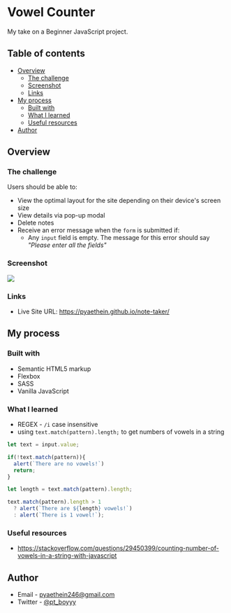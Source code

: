# Vowel Counter

My take on a Beginner JavaScript project.

## Table of contents

- [Overview](#overview)
  - [The challenge](#the-challenge)
  - [Screenshot](#screenshot)
  - [Links](#links)
- [My process](#my-process)
  - [Built with](#built-with)
  - [What I learned](#what-i-learned)
  - [Useful resources](#useful-resources)
- [Author](#author)

## Overview

### The challenge

Users should be able to:

- View the optimal layout for the site depending on their device's screen size
- View details via pop-up modal
- Delete notes
- Receive an error message when the `form` is submitted if:
  - Any `input` field is empty. The message for this error should say *"Please enter all the fields"*

### Screenshot

![](/solution-design/mobile-preview.png)

### Links

- Live Site URL: https://pyaethein.github.io/note-taker/

## My process

### Built with

- Semantic HTML5 markup
- Flexbox
- SASS
- Vanilla JavaScript

### What I learned

- REGEX - `/i` case insensitive 
- using `text.match(pattern).length;` to get numbers of vowels in a string

```js
let text = input.value;

if(!text.match(pattern)){
  alert(`There are no vowels!`)
  return;
}

let length = text.match(pattern).length;

text.match(pattern).length > 1 
  ? alert(`There are ${length} vowels!`)
  : alert(`There is 1 vowel!`);
```

### Useful resources

- https://stackoverflow.com/questions/29450399/counting-number-of-vowels-in-a-string-with-javascript

## Author

- Email - pyaethein246@gmail.com
- Twitter - [@pt_boyyy](https://www.twitter.com/pt_boyyy)